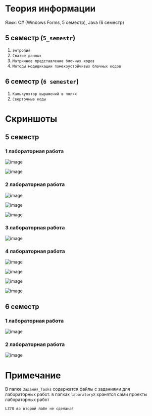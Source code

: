
# Теория информации

Язык: C# (Windows Forms, 5 семестр), Java (6 семестр)

## 5 семестр (`5_semestr`)
1. `Энтропия`
2. `Сжатие данных`
3. `Матричное представление блочных кодов`
4. `Методы модификации помехоустойчивых блочных кодов`

## 6 семестр (`6 semester`)
1. `Калькулятор выражений в полях`
2. `Сверточные коды`


# Скриншоты

## 5 семестр 

### 1 лабораторная работа

![image](https://github.com/Kikuzawa/DSTU_VKB/blob/main/Theory_Of_Information/Screenshots/photo_2024-12-03_16-36-39.jpg)

![image](https://github.com/Kikuzawa/DSTU_VKB/blob/main/Theory_Of_Information/Screenshots/photo_2024-12-03_16-36-36.jpg)

### 2 лабораторная работа

![image](https://github.com/Kikuzawa/DSTU_VKB/blob/main/Theory_Of_Information/Screenshots/photo_2024-12-03_16-36-25.jpg)

![image](https://github.com/Kikuzawa/DSTU_VKB/blob/main/Theory_Of_Information/Screenshots/photo_2024-12-03_16-36-32.jpg)

![image](https://github.com/Kikuzawa/DSTU_VKB/blob/main/Theory_Of_Information/Screenshots/photo_2024-12-03_16-36-29.jpg)

### 3 лабораторная работа

![image](https://github.com/Kikuzawa/DSTU_VKB/blob/main/Theory_Of_Information/Screenshots/photo_2024-12-03_16-36-42.jpg)

### 4 лабораторная работа

![image](https://github.com/Kikuzawa/DSTU_VKB/blob/main/Theory_Of_Information/Screenshots/photo_2024-12-14_10-25-03.jpg)

![image](https://github.com/Kikuzawa/DSTU_VKB/blob/main/Theory_Of_Information/Screenshots/photo_2024-12-14_10-25-09.jpg)

![image](https://github.com/Kikuzawa/DSTU_VKB/blob/main/Theory_Of_Information/Screenshots/photo_2024-12-14_10-25-12.jpg)

![image](https://github.com/Kikuzawa/DSTU_VKB/blob/main/Theory_Of_Information/Screenshots/photo_2024-12-14_10-25-16.jpg)

## 6 семестр

### 1 лабораторная работа

![image](https://github.com/Kikuzawa/DSTU_VKB/blob/main/Theory_Of_Information/Screenshots/Screenshot_20250307_144810.png)


### 2 лабораторная работа

![image](https://github.com/Kikuzawa/DSTU_VKB/blob/main/Theory_Of_Information/Screenshots/Screenshot_20250307_143957.png)


# Примечание
В папке `Задания_Tasks` содержатся файлы с заданиями для лабораторных работ.
в папках `laboratoryX` хранятся сами проекты лабораторных работ

`LZ78 во второй лабе не сделана!`
